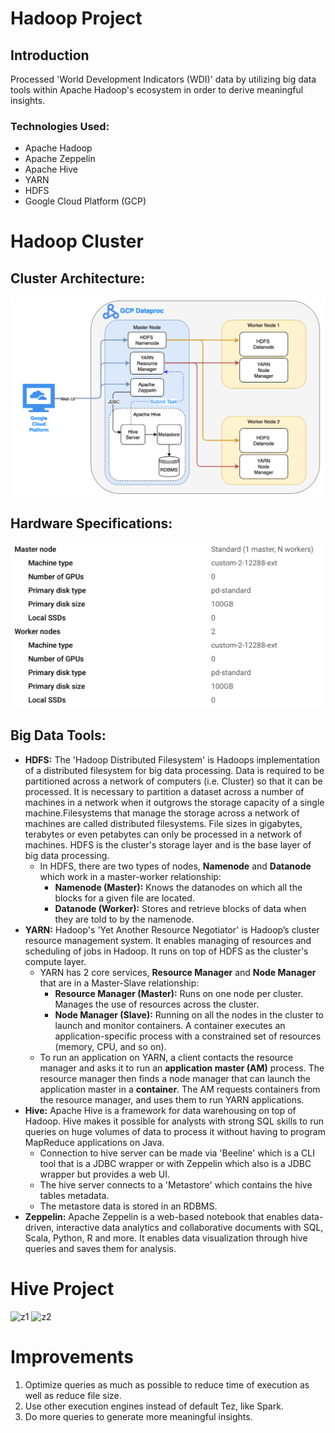 # Hadoop Project

## Introduction

Processed 'World Development Indicators (WDI)' data by utilizing big data tools within Apache Hadoop's ecosystem in order to derive meaningful insights.

### Technologies Used:

- Apache Hadoop
- Apache Zeppelin
- Apache Hive
- YARN
- HDFS
- Google Cloud Platform (GCP)

# Hadoop Cluster

## Cluster Architecture:

![cluster](assets/cluster.png)

## Hardware Specifications:

![specifications](assets/specs.png)

## Big Data Tools:

- **HDFS:** The 'Hadoop Distributed Filesystem' is Hadoops implementation of a distributed filesystem for big data processing. Data is required to be partitioned across a network of computers (i.e. Cluster) so that it can be processed. It is necessary to partition a dataset across a number of machines in a network when it outgrows the storage capacity of a single machine.Filesystems that manage the storage across a network of machines are called distributed filesystems. File sizes in gigabytes, terabytes or even petabytes can only be processed in a network of machines. HDFS is the cluster's storage layer and is the base layer of big data processing.
  - In HDFS, there are two types of nodes, **Namenode** and **Datanode** which work in a master-worker relationship:
    - **Namenode (Master):** Knows the datanodes on which all the blocks for a given file are located.
    - **Datanode (Worker):** Stores and retrieve blocks of data when they are told to by the namenode.
- **YARN:** Hadoop's 'Yet Another Resource Negotiator' is Hadoop’s cluster resource management system. It enables managing of resources and scheduling of jobs in Hadoop. It runs on top of HDFS as the cluster's compute layer.
  - YARN has 2 core services, **Resource Manager** and **Node Manager** that are in a Master-Slave relationship:
    - **Resource Manager (Master):** Runs on one node per cluster. Manages the use of resources across the cluster.
    - **Node Manager (Slave):** Running on all the nodes in the cluster to launch and monitor containers. A container executes an application-specific process with a constrained set of resources (memory, CPU, and so on).
  - To run an application on YARN, a client contacts the resource manager and asks it to run an **application master (AM)** process. The resource manager then finds a node manager that can launch the application master in a **container**. The AM requests containers from the resource manager, and uses them to run YARN applications.
- **Hive:** Apache Hive is a framework for data warehousing on top of Hadoop. Hive makes it possible for analysts with strong SQL skills to run queries on huge volumes of data to process it without having to program MapReduce applications on Java.
  - Connection to hive server can be made via 'Beeline' which is a CLI tool that is a JDBC wrapper or with Zeppelin which also is a JDBC wrapper but provides a web UI.
  - The hive server connects to a 'Metastore' which contains the hive tables metadata.
  - The metastore data is stored in an RDBMS.
- **Zeppelin:** Apache Zeppelin is a web-based notebook that enables data-driven, interactive data analytics and collaborative documents with SQL, Scala, Python, R and more. It enables data visualization through hive queries and saves them for analysis.

# Hive Project

![z1](assets/z1.png)
![z2](assets/z2.png)

# Improvements

1. Optimize queries as much as possible to reduce time of execution as well as reduce file size.
2. Use other execution engines instead of default Tez, like Spark.
3. Do more queries to generate more meaningful insights.
